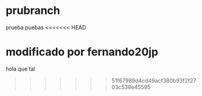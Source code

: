 prubranch
=========

prueba puebas
<<<<<<< HEAD

modificado por fernando20jp
=======
hola que tal
>>>>>>> 51f67989d4cd49acf380b93f2f2703c538e45595
